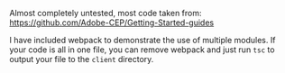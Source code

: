 Almost completely untested, most code taken from: https://github.com/Adobe-CEP/Getting-Started-guides

I have included webpack to demonstrate the use of multiple modules. If your code is all in one file, you can remove webpack and just run `tsc` to output your file to the `client` directory.

